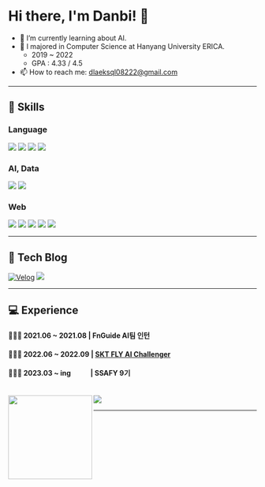 # Hi there, I'm Danbi! 👋

- 🌱 I’m currently learning about AI.
- 🏫 I majored in Computer Science at Hanyang University ERICA.
  - 2019 ~ 2022
  - GPA : 4.33 / 4.5
- 📫 How to reach me: dlaeksql08222@gmail.com

<hr>

## 🔧 Skills

### Language 
<img src="https://img.shields.io/badge/C-A8B9CC?style=flat-square&logo=C&logoColor=white"/></a> <img src="https://img.shields.io/badge/C++-00599C?style=flat-square&logo=C%2B%2B&logoColor=white"/></a> <img src="https://img.shields.io/badge/Python-3776AB?style=flat-square&logo=Python&logoColor=white"/></a> <img src="https://img.shields.io/badge/Java-007396?style=flat-square&logo=Java&logoColor=white"/></a> <br/>

### AI, Data
<img src="https://img.shields.io/badge/PyTorch-EE4C2C?style=flat-square&logo=PyTorch&logoColor=white"/></a> <img src="https://img.shields.io/badge/TensorFlow-FF6F00?style=flat-square&logo=TensorFlow&logoColor=white"/></a> 
<!-- <img src="https://img.shields.io/badge/Jupyter-F37626?style=flat-square&logo=Jupyter&logoColor=white"/></a> <br/> -->
<!-- <img src="https://img.shields.io/badge/RStudio-75AADB?style=flat-square&logo=RStudio&logoColor=white"/></a>  -->

### Web
<img src="https://img.shields.io/badge/HTML5-E34F26?style=flat-square&logo=HTML5&logoColor=white"/></a>
<img src="https://img.shields.io/badge/CSS3-1572B6?style=flat-square&logo=CSS3&logoColor=white"/></a> 
<img src="https://img.shields.io/badge/JavaScript-F7DF1E?style=flat-square&logo=JavaScript&logoColor=white"/></a> 
<img src="https://img.shields.io/badge/Vue.js-4FC08D?style=flat-square&logo=Vue.js&logoColor=white"/></a> <img src="https://img.shields.io/badge/MySQL-4479A1?style=flat-square&logo=MySQL&logoColor=white"/></a>  
<!-- 
APP <br/>
<img src="https://img.shields.io/badge/Android Studio-3DDC84?style=flat-square&logo=Android Studio&logoColor=white"/></a>  -->

<!-- 
<img src="https://img.shields.io/badge/Github-181717?style=flat-square&logo=Github&logoColor=white"/></a> <img src="https://img.shields.io/badge/Slack-4A154B?style=flat-square&logo=slack&logoColor=white"/></a>  -->

<hr>

## 🚀 Tech Blog
<a>[![Velog](https://img.shields.io/badge/Velog-20C997?style=flat&logo=Velog&logoColor=white)](https://velog.io/@danbibibi)</a>
<a href="https://danbibibi.tistory.com/"><img src="http://img.shields.io/badge/-Tistory-222222?style=flat&logo=Tistory&link=https://danbibibi.tistory.com/"></a>

<hr>

## 💻 Experience

#### 👩🏻‍💻 2021.06 ~ 2021.08 | FnGuide AI팀 인턴
#### 👩🏻‍💻 2022.06 ~ 2022.09 | [SKT FLY AI Challenger](https://github.com/LIMDANBI/SKTFLYAI)
#### 👩🏻‍💻 2023.03 ~ ing &nbsp; &nbsp; &nbsp; &nbsp; &nbsp; &nbsp;| SSAFY 9기

<br/>


<div>
  <img height="170" align="left" src="https://github-readme-stats.vercel.app/api?username=LIMDANBI&count_private=true&show_icons=true&theme=radical&include_all_commits=true" />
  <img src="http://mazassumnida.wtf/api/v2/generate_badge?boj=newsweetrain822">
</div>

<hr>


<!--
**LIMDANBI/LIMDANBI** is a ✨ _special_ ✨ repository because its `README.md` (this file) appears on your GitHub profile.

Here are some ideas to get you started:

- 🔭 I’m currently working on ...
- 🌱 I’m currently learning ...
- 👯 I’m looking to collaborate on ...
- 🤔 I’m looking for help with ...
- 💬 Ask me about ...
- 📫 How to reach me: ...
- 😄 Pronouns: ...
- ⚡ Fun fact: ...
-->
